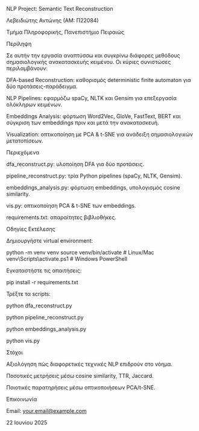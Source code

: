 NLP Project: Semantic Text Reconstruction

Λεβειδιώτης Αντώνης (ΑΜ: Π22084)

Τμήμα Πληροφορικής, Πανεπιστήμιο Πειραιώς

Περίληψη

Σε αυτήν την εργασία αναπτύσσω και συγκρίνω διάφορες μεθόδους σημασιολογικής ανακατασκευής κειμένου. Οι κύριες συνιστώσες περιλαμβάνουν:

DFA-based Reconstruction: καθορισμός deterministic finite automaton για δύο προτάσεις-παράδειγμα.

NLP Pipelines: εφαρμόζω spaCy, NLTK και Gensim για επεξεργασία ολόκληρων κειμένων.

Embeddings Analysis: φόρτωση Word2Vec, GloVe, FastText, BERT και σύγκριση των embeddings πριν και μετά την ανακατασκευή.

Visualization: οπτικοποίηση με PCA & t-SNE για ανάδειξη σημασιολογικών μετατοπίσεων.

Περιεχόμενα

dfa_reconstruct.py: υλοποίηση DFA για δύο προτάσεις.

pipeline_reconstruct.py: τρία Python pipelines (spaCy, NLTK, Gensim).

embeddings_analysis.py: φόρτωση embeddings, υπολογισμός cosine similarity.

vis.py: οπτικοποίηση PCA & t-SNE των embeddings.

requirements.txt: απαραίτητες βιβλιοθήκες.

Οδηγίες Εκτέλεσης

Δημιουργήστε virtual environment:

python -m venv venv
source venv/bin/activate    # Linux/Mac
venv\Scripts\activate.ps1 # Windows PowerShell

Εγκαταστήστε τις απαιτήσεις:

pip install -r requirements.txt

Τρέξτε τα scripts:

python dfa_reconstruct.py

python pipeline_reconstruct.py

python embeddings_analysis.py

python vis.py

Στόχοι

Αξιολόγηση πώς διαφορετικές τεχνικές NLP επιδρούν στο νόημα.

Ποσοτικές μετρήσεις μέσω cosine similarity, TTR, Jaccard.

Ποιοτικές παρατηρήσεις μέσω οπτικοποιήσεων PCA/t-SNE.

Επικοινωνία

Email: your.email@example.com

22 Ιουνίου 2025

